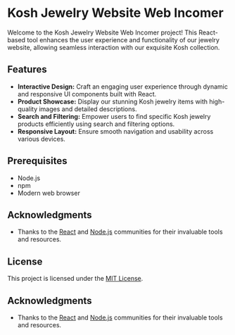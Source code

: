 # Kosh Jewelry Website Web Incomer

Welcome to the Kosh Jewelry Website Web Incomer project! This React-based tool enhances the user experience and functionality of our jewelry website, allowing seamless interaction with our exquisite Kosh collection.

## Features

- **Interactive Design:** Craft an engaging user experience through dynamic and responsive UI components built with React.
- **Product Showcase:** Display our stunning Kosh jewelry items with high-quality images and detailed descriptions.
- **Search and Filtering:** Empower users to find specific Kosh jewelry products efficiently using search and filtering options.
- **Responsive Layout:** Ensure smooth navigation and usability across various devices.

## Prerequisites

- Node.js 
- npm 
- Modern web browser

## Acknowledgments

- Thanks to the [React](https://reactjs.org/) and [Node.js](https://nodejs.org/) communities for their invaluable tools and resources.

## License

This project is licensed under the [MIT License](LICENSE.md).


## Acknowledgments

- Thanks to the [React](https://reactjs.org/) and [Node.js](https://nodejs.org/) communities for their invaluable tools and resources.

